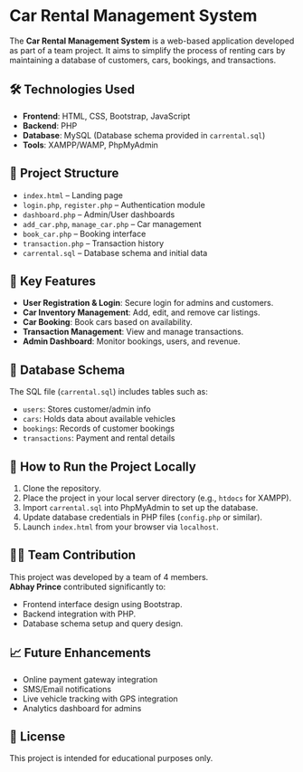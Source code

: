 # Car Rental Management System

The **Car Rental Management System** is a web-based application developed as part of a team project. It aims to simplify the process of renting cars by maintaining a database of customers, cars, bookings, and transactions.

## 🛠️ Technologies Used

- **Frontend**: HTML, CSS, Bootstrap, JavaScript  
- **Backend**: PHP  
- **Database**: MySQL (Database schema provided in `carrental.sql`)  
- **Tools**: XAMPP/WAMP, PhpMyAdmin

## 📂 Project Structure

- `index.html` – Landing page
- `login.php`, `register.php` – Authentication module
- `dashboard.php` – Admin/User dashboards
- `add_car.php`, `manage_car.php` – Car management
- `book_car.php` – Booking interface
- `transaction.php` – Transaction history
- `carrental.sql` – Database schema and initial data

## 📌 Key Features

- **User Registration & Login**: Secure login for admins and customers.
- **Car Inventory Management**: Add, edit, and remove car listings.
- **Car Booking**: Book cars based on availability.
- **Transaction Management**: View and manage transactions.
- **Admin Dashboard**: Monitor bookings, users, and revenue.

## 🧩 Database Schema

The SQL file (`carrental.sql`) includes tables such as:

- `users`: Stores customer/admin info
- `cars`: Holds data about available vehicles
- `bookings`: Records of customer bookings
- `transactions`: Payment and rental details

## 🚀 How to Run the Project Locally

1. Clone the repository.
2. Place the project in your local server directory (e.g., `htdocs` for XAMPP).
3. Import `carrental.sql` into PhpMyAdmin to set up the database.
4. Update database credentials in PHP files (`config.php` or similar).
5. Launch `index.html` from your browser via `localhost`.

## 👨‍💻 Team Contribution

This project was developed by a team of 4 members.  
**Abhay Prince** contributed significantly to:

- Frontend interface design using Bootstrap.
- Backend integration with PHP.
- Database schema setup and query design.

## 📈 Future Enhancements

- Online payment gateway integration
- SMS/Email notifications
- Live vehicle tracking with GPS integration
- Analytics dashboard for admins

## 📝 License

This project is intended for educational purposes only.
